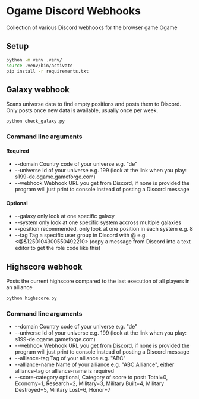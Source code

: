 # Ogame Discord Webhooks
Collection of various Discord webhooks for the browser game Ogame
## Setup
```bash
python -m venv .venv/
source .venv/bin/activate
pip install -r requirements.txt
```
## Galaxy webhook
Scans universe data to find empty positions and posts them to Discord. Only posts once new data is available, usually once per week.
```bash
python check_galaxy.py
``` 
### Command line arguments
#### Required
- --domain Country code of your universe e.g. "de"
- --universe Id of your universe e.g. 199 (look at the link when you play: s199-de.ogame.gameforge.com)
- --webhook Webhook URL you get from Discord, if none is provided the program will just print to console instead of posting a Discord message
#### Optional
- --galaxy only look at one specific galaxy
- --system only look at one specific system accross multiple galaxies
- --position recommended, only look at one position in each system e.g. 8
- --tag Tag a specific user group in Discord with @ e.g. <@&1250104300550492210> (copy a message from Discord into a text editor to get the role code like this) 
## Highscore webhook
Posts the current highscore compared to the last execution of all players in an alliance
```bash
python highscore.py
```
### Command line arguments
- --domain Country code of your universe e.g. "de"
- --universe Id of your universe e.g. 199 (look at the link when you play: s199-de.ogame.gameforge.com)
- --webhook Webhook URL you get from Discord, if none is provided the program will just print to console instead of posting a Discord message
- --alliance-tag Tag of your alliance e.g. "ABC"
- --alliance-name Name of your alliance e.g. "ABC Alliance", either alliance-tag or alliance-name is required
- --score-category optional, Category of score to post: Total=0, Economy=1, Research=2, Military=3, Military Built=4, Military Destroyed=5, Military Lost=6, Honor=7
